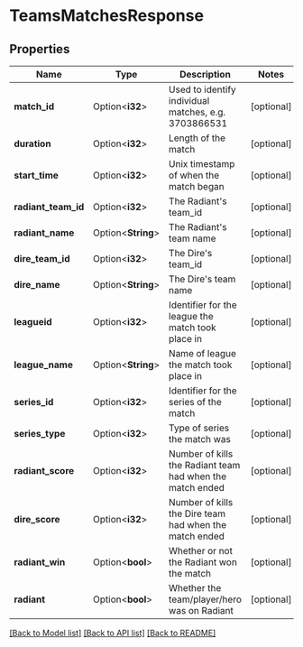 # TeamsMatchesResponse

## Properties

Name | Type | Description | Notes
------------ | ------------- | ------------- | -------------
**match_id** | Option<**i32**> | Used to identify individual matches, e.g. 3703866531 | [optional]
**duration** | Option<**i32**> | Length of the match | [optional]
**start_time** | Option<**i32**> | Unix timestamp of when the match began | [optional]
**radiant_team_id** | Option<**i32**> | The Radiant's team_id | [optional]
**radiant_name** | Option<**String**> | The Radiant's team name | [optional]
**dire_team_id** | Option<**i32**> | The Dire's team_id | [optional]
**dire_name** | Option<**String**> | The Dire's team name | [optional]
**leagueid** | Option<**i32**> | Identifier for the league the match took place in | [optional]
**league_name** | Option<**String**> | Name of league the match took place in | [optional]
**series_id** | Option<**i32**> | Identifier for the series of the match | [optional]
**series_type** | Option<**i32**> | Type of series the match was | [optional]
**radiant_score** | Option<**i32**> | Number of kills the Radiant team had when the match ended | [optional]
**dire_score** | Option<**i32**> | Number of kills the Dire team had when the match ended | [optional]
**radiant_win** | Option<**bool**> | Whether or not the Radiant won the match | [optional]
**radiant** | Option<**bool**> | Whether the team/player/hero was on Radiant | [optional]

[[Back to Model list]](../README.md#documentation-for-models) [[Back to API list]](../README.md#documentation-for-api-endpoints) [[Back to README]](../README.md)


